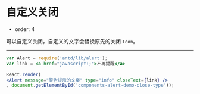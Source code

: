 # 自定义关闭

- order: 4

可以自定义关闭，自定义的文字会替换原先的关闭 `Icon`。

---

````jsx
var Alert = require('antd/lib/alert');
var link = <a href="javascript:;">不再提醒</a>

React.render(
<Alert message="警告提示的文案" type="info" closeText={link} />
, document.getElementById('components-alert-demo-close-type'));
````
